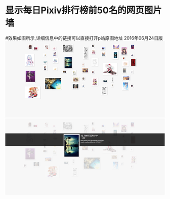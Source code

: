 # 显示每日Pixiv排行榜前50名的网页图片墙
#效果如图所示,详细信息中的链接可以直接打开p站原图地址
2016年06月24日版
![image](https://github.com/616891636/pixiv_wall/blob/master/simple/0001.png)
![image](https://github.com/616891636/pixiv_wall/blob/master/simple/0002.png)

